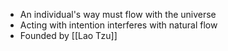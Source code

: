 - An individual's way must flow with the universe
- Acting with intention interferes with natural flow
- Founded by [[Lao Tzu]]
